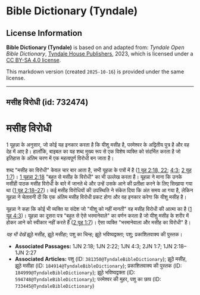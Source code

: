 # Bible Dictionary (Tyndale)

## License Information

**Bible Dictionary (Tyndale)** is based on and adapted from: _Tyndale Open Bible Dictionary_, [Tyndale House Publishers](https://tyndaleopenresources.com/), 2023, which is licensed under a [CC BY-SA 4.0 license](https://creativecommons.org/licenses/by-sa/4.0/legalcode.en).

This markdown version (created `2025-10-16`) is provided under the same license.



--------------------------------

## मसीह विरोधी (id: 732474)

मसीह विरोधी
===========

1 यूहन्ना के अनुसार, जो कोई यह इनकार करता है कि यीशु मसीह है, परमेश्वर के अद्वितीय पुत्र है और वह देह में आए है। हालाँकि, बाइबल का यह शब्द मुख्य रूप से एक विशेष व्यक्ति को संदर्भित करता है जो इतिहास के अंतिम चरण में एक महत्वपूर्ण विरोधी बन जाता है।

शब्द "मसीह का विरोधी" केवल चार बार आता है, सभी यूहन्ना के पत्रों में है ([1 यूह 2:18, 22](https://ref.ly/1John2:18,1John2:22); [4:3](https://ref.ly/1John4:3); [2 यूह 1:7](https://ref.ly/2John1:7))। [1 यूहन्ना 2:18](https://ref.ly/1John2:18) "बहुत से मसीह के विरोधी" का भी उल्लेख करता है। यूहन्ना ने माना कि उनके मसीही पाठक मसीह विरोधी के बारे में जानते थे और उन्हें उसके आने की प्रतीक्षा करने के लिए सिखाया गया था ([1 यूह 2:18–27](https://ref.ly/1John2:18-1John2:27))। कई मसीह विरोधियों की उपस्थिति ने संकेत दिया कि अंत समय आ गया है, लेकिन यूहन्ना ने चेतावनी दी कि एक अंतिम मसीह विरोधी प्रकट होगा और वह इनकार करेगा कि यीशु मसीह है।

यूहन्ना ने कहा कि कोई भी व्यक्ति या संदेश जो "यीशु को नहीं मानती" वह मसीह विरोधी की आत्मा का है ([1 यूह 4:3](https://ref.ly/1John4:3))। यूहन्ना का दूसरा पत्र "बहुत से ऐसे भरमानेवाले" का वर्णन करता है जो यीशु मसीह के शरीर में होकर आने को स्वीकार नहीं करते हैं ([2 यूह 1:7](https://ref.ly/2John1:7))। ऐसा व्यक्ति "भरमानेवाला और मसीह का विरोधी" है।

*यह भी देखें* झूठे मसीह, झूठे मसीहा; पशु का चिन्ह; झूठे भविष्यद्वक्ता; पशु; प्रकाशितवाक्य की पुस्तक।

* **Associated Passages:** 1JN 2:18; 1JN 2:22; 1JN 4:3; 2JN 1:7; 1JN 2:18–1JN 2:27
* **Associated Articles:** पशु (ID: `381350@TyndaleBibleDictionary`); झूठे मसीह, झूठे मसीहा (ID: `184914@TyndaleBibleDictionary`); प्रकाशितवाक्य की पुस्तक (ID: `184999@TyndaleBibleDictionary`); झूठे भविष्यद्वक्ता (ID: `594748@TyndaleBibleDictionary`); परमेश्वर की मुहर, पशु का छाप (ID: `733445@TyndaleBibleDictionary`)

